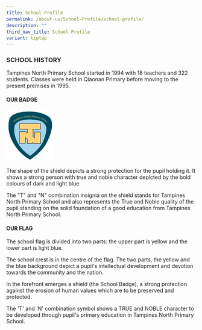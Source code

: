 ```yaml
---
title: School Profile
permalink: /about-us/School-Profile/school-profile/
description: ""
third_nav_title: School Profile
variant: tiptap
---
```

<h3><strong>SCHOOL HISTORY</strong></h3>
<p>Tampines North Primary School started in 1994 with 18 teachers and 322
students. Classes were held in Qiaonan Primary before moving to the present
premises in 1995.</p>
<h4><strong>OUR BADGE</strong></h4>
<div class="isomer-image-wrapper">
<img style="width:25%" height="auto" width="100%" src="/images/Our%20Badge.png">
</div>
<p>The shape of the shield depicts a strong protection for the pupil holding
it. It shows a strong person with true and noble character depicted by
the bold colours of dark and light blue.</p>
<p>The "T" and "N" combination insignia on the shield stands for Tampines
North Primary School and also represents the True and Noble quality of
the pupil standing on the solid foundation of a good education from Tampines
North Primary School.</p>
<h4><strong>OUR FLAG</strong></h4>
<p>The school flag is divided into two parts: the upper part is yellow and
the lower part is light blue.</p>
<p>The school crest is in the centre of the flag. The two parts, the yellow
and the blue background depict a pupil's intellectual development and devotion
towards the community and the nation.</p>
<p>In the forefront emerges a shield (the School Badge), a strong protection
against the erosion of human values which are to be preserved and protected.</p>
<p>The 'T' and 'N' combination symbol shows a TRUE and NOBLE character to
be developed through pupil's primary education in Tampines North Primary
School.</p>